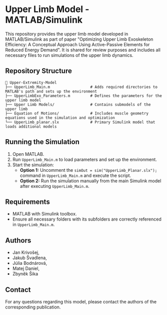 # Upper Limb Model - MATLAB/Simulink

This repository provides the upper limb model developed in MATLAB/Simulink as part of paper "Optimizing Upper Limb Exoskeleton Efficiency: A Conceptual Approach Using Active-Passive Elements for Reduced Energy Demand". It is shared for review purposes and includes all necessary files to run simulations of the upper limb dynamics.

## Repository Structure

```
📂 Upper-Extremity-Model
├── UpperLimb_Main.m                  # Adds required directories to MATLAB's path and sets up the environment
├── UpperLimbExo_Parameters.m         # Defines the parameters for the upper limb model
├── Upper Limb Models/                # Contains submodels of the upper limb
├── Equation of Motions/              # Includes muscle geometry equations used in the simulation and optimization
└── UpperLimb_planar.slx              # Primary Simulink model that loads additional models
```

## Running the Simulation

1. Open MATLAB.
2. Run `UpperLimb_Main.m` to load parameters and set up the environment.
3. Start the simulation:
   - **Option 1:** Uncomment the `simOut = sim("UpperLimb_Planar.slx");` command in `UpperLimb_Main.m` and execute the script.
   - **Option 2:** Run the simulation manually from the main Simulink model after executing `UpperLimb_Main.m`.

## Requirements

- MATLAB with Simulink toolbox.
- Ensure all necessary folders with its subfolders are correctly referenced in `UpperLimb_Main.m`.


## Authors
- Jan Krivošej,
- Jakub Švadlena,
- Júlia Bodnárová,
- Matej Daniel,
- Zbyněk Šika


## Contact

For any questions regarding this model, please contact the authors of the corresponding publication.

